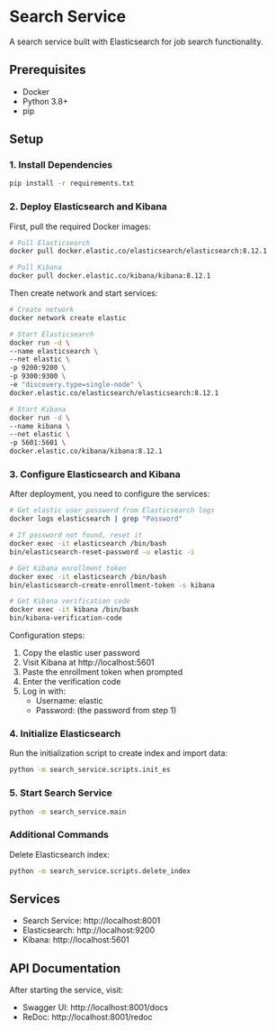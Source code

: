 # Search Service

A search service built with Elasticsearch for job search functionality.

## Prerequisites

- Docker
- Python 3.8+
- pip

## Setup

### 1. Install Dependencies

```bash
pip install -r requirements.txt
```

### 2. Deploy Elasticsearch and Kibana

First, pull the required Docker images:

```bash
# Pull Elasticsearch
docker pull docker.elastic.co/elasticsearch/elasticsearch:8.12.1

# Pull Kibana
docker pull docker.elastic.co/kibana/kibana:8.12.1
```
Then create network and start services:

```bash
# Create network
docker network create elastic

# Start Elasticsearch
docker run -d \
--name elasticsearch \
--net elastic \
-p 9200:9200 \
-p 9300:9300 \
-e "discovery.type=single-node" \
docker.elastic.co/elasticsearch/elasticsearch:8.12.1

# Start Kibana
docker run -d \
--name kibana \
--net elastic \
-p 5601:5601 \
docker.elastic.co/kibana/kibana:8.12.1
```

### 3. Configure Elasticsearch and Kibana

After deployment, you need to configure the services:

```bash
# Get elastic user password from Elasticsearch logs
docker logs elasticsearch | grep "Password"

# If password not found, reset it
docker exec -it elasticsearch /bin/bash
bin/elasticsearch-reset-password -u elastic -i

# Get Kibana enrollment token
docker exec -it elasticsearch /bin/bash
bin/elasticsearch-create-enrollment-token -s kibana

# Get Kibana verification code
docker exec -it kibana /bin/bash
bin/kibana-verification-code
```

Configuration steps:
1. Copy the elastic user password
2. Visit Kibana at http://localhost:5601
3. Paste the enrollment token when prompted
4. Enter the verification code
5. Log in with:
   - Username: elastic
   - Password: (the password from step 1)

### 4. Initialize Elasticsearch

Run the initialization script to create index and import data:

```bash
python -m search_service.scripts.init_es
```

### 5. Start Search Service

```bash
python -m search_service.main
```

### Additional Commands

Delete Elasticsearch index:
```bash
python -m search_service.scripts.delete_index
```

## Services

- Search Service: http://localhost:8001
- Elasticsearch: http://localhost:9200
- Kibana: http://localhost:5601

## API Documentation

After starting the service, visit:
- Swagger UI: http://localhost:8001/docs
- ReDoc: http://localhost:8001/redoc